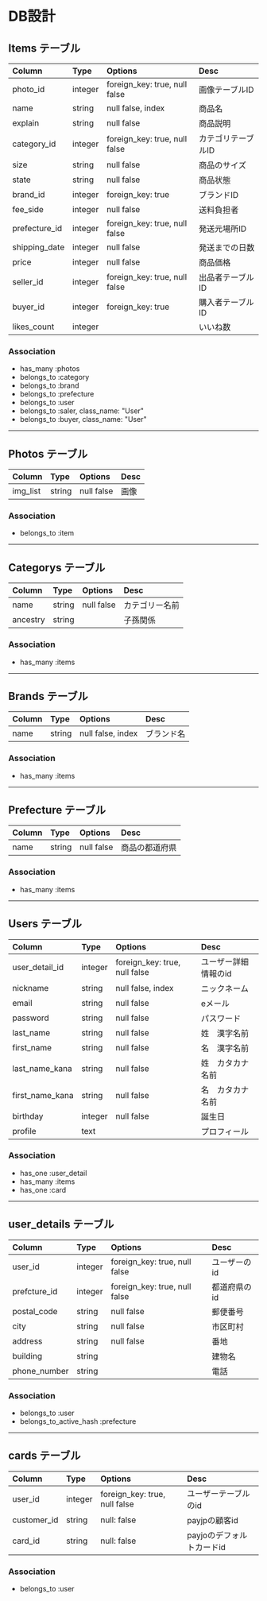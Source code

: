 # DB設計

## Items テーブル

| Column | Type | Options | Desc |
| :-- | :-- | :-- | :-- |
| photo_id | integer | foreign_key: true, null false | 画像テーブルID |
| name | string | null false, index | 商品名 |
| explain | string | null false | 商品説明 |
| category_id | integer | foreign_key: true, null false | カテゴリテーブルID |
| size | string | null false | 商品のサイズ |
| state | string | null false | 商品状態 |
| brand_id | integer | foreign_key: true | ブランドID |
| fee_side | integer | null false | 送料負担者 |
| prefecture_id |integer | foreign_key: true, null false | 発送元場所ID |
| shipping_date | integer | null false | 発送までの日数 |
| price | integer | null false | 商品価格 |
| seller_id |integer | foreign_key: true, null false | 出品者テーブルID |
| buyer_id |integer | foreign_key: true | 購入者テーブルID |
| likes_count | integer || いいね数 |

### Association

- has_many   :photos
- belongs_to :category
- belongs_to :brand
- belongs_to :prefecture
- belongs_to :user
- belongs_to :saler, class_name: "User"
- belongs_to :buyer, class_name: "User"

---

## Photos テーブル

| Column | Type | Options | Desc |
| :-- | :-- | :-- | :-- |
| img_list | string | null false | 画像 |

### Association

- belongs_to :item

---

## Categorys テーブル

| Column | Type | Options | Desc |
| :-- | :-- | :-- | :-- |
| name | string | null false | カテゴリー名前 |
| ancestry | string |  | 子孫関係 |

### Association

- has_many :items

---

## Brands テーブル

| Column | Type | Options | Desc |
| :-- | :-- | :-- | :-- |
| name | string | null false, index | ブランド名 |

### Association

- has_many :items

---

## Prefecture テーブル

| Column | Type | Options | Desc |
| :-- | :-- | :-- | :-- |
| name | string | null false | 商品の都道府県 |

### Association

- has_many :items

---

## Users テーブル

| Column | Type | Options | Desc |
| :-- | :-- | :-- | :-- |
| user_detail_id | integer | foreign_key: true, null false | ユーザー詳細情報のid |
| nickname | string | null false, index | ニックネーム |
| email | string | null false | eメール |
| password | string | null false | パスワード |
| last_name | string | null false | 姓　漢字名前 |
| first_name | string | null false | 名　漢字名前 |
| last_name_kana | string | null false | 姓　カタカナ名前 |
| first_name_kana | string | null false | 名　カタカナ名前 |
| birthday | integer | null false | 誕生日 |
| profile | text |  | プロフィール |

### Association

- has_one :user_detail
- has_many :items
- has_one :card

---

## user_details テーブル

| Column | Type | Options | Desc |
| :-- | :-- | :-- | :-- |
| user_id | integer | foreign_key: true, null false | ユーザーのid|
| prefcture_id | integer | foreign_key: true, null false | 都道府県のid |
| postal_code | string | null false | 郵便番号 |
| city | string | null false | 市区町村 |
| address | string | null false | 番地 |
| building | string |  | 建物名 |
| phone_number | string |  | 電話 |

### Association

- belongs_to :user
- belongs_to_active_hash :prefecture

---

## cards テーブル

| Column | Type | Options | Desc |
| :-- | :-- | :-- | :-- |
| user_id | integer | foreign_key: true, null false | ユーザーテーブルのid |
| customer_id | string | null: false | payjpの顧客id |
| card_id | string | null: false | payjoのデフォルトカードid |

### Association

- belongs_to :user
